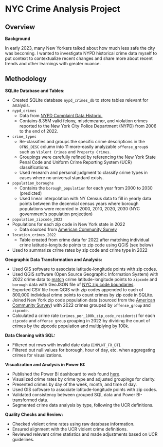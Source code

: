 # NYC Crime Analysis Project

## Overview

**Background**

In early 2023, many New Yorkers talked about how much less safe the city was becoming. I wanted to investigate NYPD historical crime data myself to put context to contextualize recent changes and share more about recent trends and other learnings with greater nuance.

## Methodology

**SQLite Database and Tables:**

* Created SQLite database `nypd_crimes_db` to store tables relevant for analysis.
* `nypd_crimes`
  * Data from [NYPD Complaint Data Historic.](https://data.cityofnewyork.us/Public-Safety/NYPD-Complaint-Data-Historic/qgea-i56i)
  * Contains 8.35M valid felony, misdemeanor, and violation crimes reported to the New York City Police Department (NYPD) from 2006 to the end of 2022.
* `crime_types`
  * Re-classifies and groups the specific crime descriptions in the `OFNS_DESC` column into 11 more-easily analyzable `offense_group`s such as `Violent Crimes` and `Property Crimes`.
  * Groupings were carefully refined by referencing the New York State Penal Code and Uniform Crime Reporting System (UCR) classifications.
  * Used research and personal judgment to classify crime types in cases where no universal standard exists.
* `population_boroughs`
  *  Contains the `borough_population` for each year from 2000 to 2030 (predicted)
  *  Used linear interpolation with NY Census data to fill in yearly data points between the decennial census years where borough populations were recorded in 2000, 2010, 2020, 2030 (NYC government's population projection)
*  `population_zipcode_2022`
  * Populations for each zip code in New York state in 2022 
	* Data sourced from [American Community Survey](https://github.com/harley-mckee/nyc-crime/assets/73152094/9a8fb590-62d6-40b7-b457-f262d633e926)
 * `location_crimes_2022`
 	* Table created from crime data for 2022 after matching individual crime latitude-longitude points to zip code using QGIS (see below)
  * Used to summarize crime rates by zip code and crime type in 2022


**Geographic Data Transformation and Analysis:**

* Used GIS software to associate latitude-longitude points with zip codes.
* Used QGIS software (Open Source Geographic Information System) with 2022 crime data to [match](https://docs.qgis.org/3.28/en/docs/user_manual/processing_algs/algs_include.html#geometric-predicates) crime latitude-longitude points to `zipcode` and `borough` data with GeoJSON file of [NYC zip code boundaries](https://data.cityofnewyork.us/Business/Zip-Code-Boundaries/i8iw-xf4u).
* Exported CSV file from QGIS with zip codes appended to each of 800,000 individual crime points to count crimes by zip code in SQLite.
* Joined New York zip code population data (sourced from the [American Community Survey](https://github.com/harley-mckee/nyc-crime/assets/73152094/9a8fb590-62d6-40b7-b457-f262d633e926)) with 2022 crimes grouped by `offense_group` and `zipcode`.
* Calculated a crime rate (`crimes_per_100k_zip_code_residents`) for each `zipcode` and `offense_group` grouping in 2022 by dividing the count of crimes by the zipcode population and multiplying by 100k.

**Data Cleaning with SQL:**

* Filtered out rows with invalid date data (`CMPLNT_FR_DT`).
* Filtered out null values for borough, hour of day, etc. when aggregating crimes for visualizations.

**Visualization and Analysis in Power BI:**

* Published the Power BI dashboard to web found [here](www.google.com).
* Visualized crime rates by crime type and adjusted groupings for clarity.
* Presented crimes by day of the week, month, and time of day.
* Used GIS software to associate latitude-longitude points with zip codes.
* Validated consistency between grouped SQL data and Power BI-transformed data.
* Segmented crime data analysis by type, following the UCR definitions.


**Quality Checks and Review:**

* Checked violent crime rates using raw database information.
* Ensured alignment with the UCR violent crime definitions.
* Reviewed relevant crime statistics and made adjustments based on UCR guidelines.

